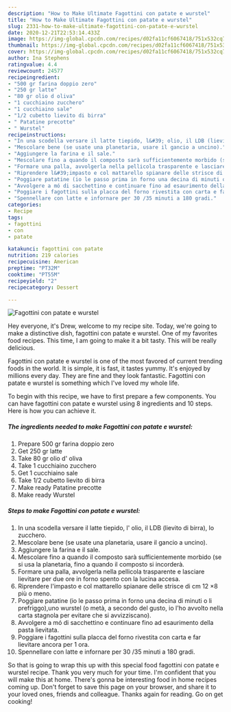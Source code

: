 ```yaml
---
description: "How to Make Ultimate Fagottini con patate e wurstel"
title: "How to Make Ultimate Fagottini con patate e wurstel"
slug: 2331-how-to-make-ultimate-fagottini-con-patate-e-wurstel
date: 2020-12-21T22:53:14.433Z
image: https://img-global.cpcdn.com/recipes/d02fa11cf6067418/751x532cq70/fagottini-con-patate-e-wurstel-recipe-main-photo.jpg
thumbnail: https://img-global.cpcdn.com/recipes/d02fa11cf6067418/751x532cq70/fagottini-con-patate-e-wurstel-recipe-main-photo.jpg
cover: https://img-global.cpcdn.com/recipes/d02fa11cf6067418/751x532cq70/fagottini-con-patate-e-wurstel-recipe-main-photo.jpg
author: Ina Stephens
ratingvalue: 4.4
reviewcount: 24577
recipeingredient:
- "500 gr farina doppio zero"
- "250 gr latte"
- "80 gr olio d oliva"
- "1 cucchiaino zucchero"
- "1 cucchiaino sale"
- "1/2 cubetto lievito di birra"
- " Patatine precotte"
- " Wurstel"
recipeinstructions:
- "In una scodella versare il latte tiepido, l&#39; olio, il LDB (lievito di birra), lo zucchero."
- "Mescolare bene (se usate una planetaria, usare il gancio a uncino)."
- "Aggiungere la farina e il sale."
- "Mescolare fino a quando il composto sarà sufficientemente morbido (se si usa la planetaria, fino a quando il composto si incorderà."
- "Formare una palla, avvolgerla nella pellicola trasparente e lasciare lievitare per due ore in forno spento con la lucina accesa."
- "Riprendere l&#39;impasto e col mattarello spianare delle strisce di cm 12 ×8 più o meno."
- "Poggiare patatine (io le passo prima in forno una decina di minuti o li prefriggo),uno wurstel (o metà, a secondo del gusto, io l&#39;ho avvolto nella carta stagnola per evitare che si avvizziscano)."
- "Avvolgere a mó di sacchettino e continuare fino ad esaurimento della pasta lievitata."
- "Poggiare i fagottini sulla placca del forno rivestita con carta e far lievitare ancora per 1 ora."
- "Spennellare con latte e infornare per 30 /35 minuti a 180 gradi."
categories:
- Recipe
tags:
- fagottini
- con
- patate

katakunci: fagottini con patate 
nutrition: 219 calories
recipecuisine: American
preptime: "PT32M"
cooktime: "PT55M"
recipeyield: "2"
recipecategory: Dessert

---
```



![Fagottini con patate e wurstel](https://img-global.cpcdn.com/recipes/d02fa11cf6067418/751x532cq70/fagottini-con-patate-e-wurstel-recipe-main-photo.jpg)

Hey everyone, it's Drew, welcome to my recipe site. Today, we're going to make a distinctive dish, fagottini con patate e wurstel. One of my favorites food recipes. This time, I am going to make it a bit tasty. This will be really delicious.

Fagottini con patate e wurstel is one of the most favored of current trending foods in the world. It is simple, it is fast, it tastes yummy. It's enjoyed by millions every day. They are fine and they look fantastic. Fagottini con patate e wurstel is something which I've loved my whole life.




To begin with this recipe, we have to first prepare a few components. You can have fagottini con patate e wurstel using 8 ingredients and 10 steps. Here is how you can achieve it.

<!--inarticleads1-->

##### The ingredients needed to make Fagottini con patate e wurstel:

1. Prepare 500 gr farina doppio zero
1. Get 250 gr latte
1. Take 80 gr olio d&#39; oliva
1. Take 1 cucchiaino zucchero
1. Get 1 cucchiaino sale
1. Take 1/2 cubetto lievito di birra
1. Make ready  Patatine precotte
1. Make ready  Wurstel




<!--inarticleads2-->

##### Steps to make Fagottini con patate e wurstel:

1. In una scodella versare il latte tiepido, l&#39; olio, il LDB (lievito di birra), lo zucchero.
1. Mescolare bene (se usate una planetaria, usare il gancio a uncino).
1. Aggiungere la farina e il sale.
1. Mescolare fino a quando il composto sarà sufficientemente morbido (se si usa la planetaria, fino a quando il composto si incorderà.
1. Formare una palla, avvolgerla nella pellicola trasparente e lasciare lievitare per due ore in forno spento con la lucina accesa.
1. Riprendere l&#39;impasto e col mattarello spianare delle strisce di cm 12 ×8 più o meno.
1. Poggiare patatine (io le passo prima in forno una decina di minuti o li prefriggo),uno wurstel (o metà, a secondo del gusto, io l&#39;ho avvolto nella carta stagnola per evitare che si avvizziscano).
1. Avvolgere a mó di sacchettino e continuare fino ad esaurimento della pasta lievitata.
1. Poggiare i fagottini sulla placca del forno rivestita con carta e far lievitare ancora per 1 ora.
1. Spennellare con latte e infornare per 30 /35 minuti a 180 gradi.




So that is going to wrap this up with this special food fagottini con patate e wurstel recipe. Thank you very much for your time. I'm confident that you will make this at home. There's gonna be interesting food in home recipes coming up. Don't forget to save this page on your browser, and share it to your loved ones, friends and colleague. Thanks again for reading. Go on get cooking!
